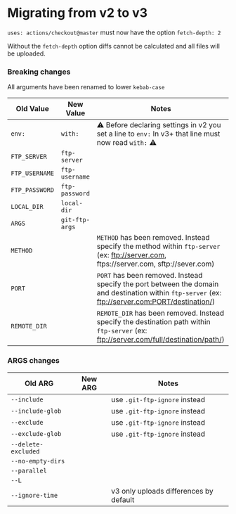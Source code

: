 # Migrating from v2 to v3

`uses: actions/checkout@master` must now have the option `fetch-depth: 2`

Without the `fetch-depth` option diffs cannot be calculated and all files will be uploaded.

### Breaking changes
All arguments have been renamed to lower `kebab-case`

| Old Value        | New Value       | Notes                      |
|------------------|-----------------|----------------------------|
| `env:`           | `with:`         | ⚠ Before declaring settings in v2 you set a line to `env:` In v3+ that line must now read `with:` ⚠ |
| `FTP_SERVER`     | `ftp-server`    |                            |
| `FTP_USERNAME`   | `ftp-username`  |                            |
| `FTP_PASSWORD`   | `ftp-password`  |                            |
| `LOCAL_DIR`      | `local-dir`     |                            |
| `ARGS`           | `git-ftp-args`  |                            |
| `METHOD`         |                 | `METHOD` has been removed. Instead specify the method within `ftp-server` (ex: ftp://server.com, ftps://server.com, sftp://sever.com) |
| `PORT`           |                 | `PORT` has been removed. Instead specify the port between the domain and destination within `ftp-server` (ex: ftp://server.com:PORT/destination/) |
| `REMOTE_DIR`     |                 | `REMOTE_DIR` has been removed. Instead specify the destination path within `ftp-server` (ex: ftp://server.com/full/destination/path/) |

### ARGS changes
| Old ARG             | New ARG         | Notes                                  |
|---------------------|-----------------|----------------------------------------|
| `--include`         |                 | use `.git-ftp-ignore` instead          |
| `--include-glob`    |                 | use `.git-ftp-ignore` instead          |
| `--exclude`         |                 | use `.git-ftp-ignore` instead          |
| `--exclude-glob`    |                 | use `.git-ftp-ignore` instead          |
| `--delete-excluded` |                 |                                        |
| `--no-empty-dirs`   |                 |                                        |
| `--parallel`        |                 |                                        |
| `--L`               |                 |                                        |
| `--ignore-time`     |                 | v3 only uploads differences by default |
